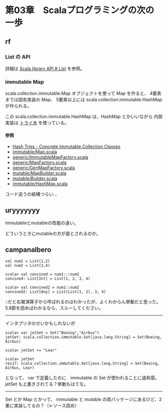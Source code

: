 # 第03章　Scalaプログラミングの次の一歩

## rf

### List の API

詳細は [Scala library API # List](http://www.scala-lang.org/api/current/#scala.collection.immutable.List) を参照。

### immutable Map

scala.collection.immutable.Map オブジェクトを使って Map を作ると、
4要素までは固有実装の Map、
5要素以上には scala.collection.immutable.HashMap が作られる。

この scala.collection.immutable.HashMap は、HashMap とかいいながら
内部実装は [トライ木](http://ja.wikipedia.org/wiki/%E3%83%88%E3%83%A9%E3%82%A4%E6%9C%A8) を使っている。

#### 参照

 * [Hash Tries - Concrete Immutable Collection Classes](http://docs.scala-lang.org/overviews/collections/concrete-immutable-collection-classes.html#hash-tries)
 * [immutable/Map.scala](https://github.com/scala/scala/blob/v2.11.2/src/library/scala/collection/immutable/Map.scala)
 * [generic/ImmutableMapFactory.scala](https://github.com/scala/scala/blob/v2.11.2/src/library/scala/collection/generic/ImmutableMapFactory.scala)
 * [generic/MapFactory.scala](https://github.com/scala/scala/blob/v2.11.2/src/library/scala/collection/generic/MapFactory.scala)
 * [generic/GenMapFactory.scala](https://github.com/scala/scala/blob/v2.11.2/src/library/scala/collection/generic/GenMapFactory.scala)
 * [mutable/MapBuilder.scala](https://github.com/scala/scala/blob/v2.11.2/src/library/scala/collection/mutable/MapBuilder.scala)
 * [mutable/Builder.scala](https://github.com/scala/scala/blob/v2.11.2/src/library/scala/collection/mutable/Builder.scala)
 * [immutable/HashMap.scala](https://github.com/scala/scala/blob/v2.11.2/src/library/scala/collection/immutable/HashMap.scala)

コード追うの結構つらい...


## uryyyyyyy

immutableとmutableの性能の違い。

どういうときにmutableの方が是とされるのか。


## campanalbero
```
val num1 = List(1,2)
val num2 = List(3,4)

scala> val convined = num1:::num2
convined: List[Int] = List(1, 2, 3, 4)

scala> val convined2 = num1::num2
convined2: List[Any] = List(List(1, 2), 3, 4)
```
::だと右被演算子から呼ばれるのはわかったが、よくわからん挙動だと思った。5.8節を読めばわかるなら、スルーしてください。

----

インタプリタのせいかもしれないが
```
scala> var jetSet = Set("Boeing","Airbus")
jetSet: scala.collection.immutable.Set[java.lang.String] = Set(Boeing, Airbus)

scala> jetSet += "Lear"

scala> jetSet
res17: scala.collection.immutable.Set[java.lang.String] = Set(Boeing, Airbus, Lear)
```
となって、 var で定義したのに　immutable の Set が使われることに違和感。jetSet も上書きされてる？挙動もはてな。

----

Set とか Map とかって、 immutable と mutable の両パッケージにあるけど、2重に実装してるの？（←ソース読め）
